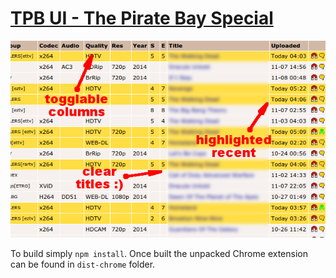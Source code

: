 # [TPB UI - The Pirate Bay Special](http://goo.gl/bKTLMQ)

![screenshot](https://raw.githubusercontent.com/jzjzjzj/tpb-ui/art/screen_640x400.png)

To build simply `npm install`. Once built the unpacked Chrome extension can be found in `dist-chrome` folder.
